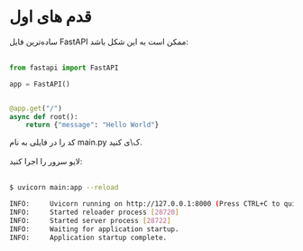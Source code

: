 # قدم های اول
ساده‌ترین فایل FastAPI ممکن است به این شکل باشد:<br><br>
```python
from fastapi import FastAPI

app = FastAPI()


@app.get("/")
async def root():
    return {"message": "Hello World"}
```
کد را در فایلی به نام main.py ک\ی کنید.<br><br>
لایو سرور را اجرا کنید:<br><br>
```bash
$ uvicorn main:app --reload

INFO:     Uvicorn running on http://127.0.0.1:8000 (Press CTRL+C to quit)
INFO:     Started reloader process [28720]
INFO:     Started server process [28722]
INFO:     Waiting for application startup.
INFO:     Application startup complete.

```